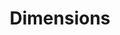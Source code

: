 ---
layout: default
bigquery: https://console.cloud.google.com/bigquery?p=covid-19-dimensions-ai&page=table&d=data&t=publications
contributors: Digital Science, https://www.digital-science.com/
cost: Free for personal, non-commercial use.
description: Dimensions contains more than 100 million publications, ranging from
  articles published in scholarly journals, books and book chapters, to preprints
  and conference proceedings. All publications are contextualized with linked data
  sets, funding, publications, patents, clinical trials, and policy documents. You
  can also view associated categories, funders, institutions, and researcher profiles.
documentation: https://docs.dimensions.ai/bigquery/index.html
last_edit: Mon, 04 Apr 2022 19:04:00 GMT
location: https://www.dimensions.ai/products/free/
maintained_by: Digital Science, https://www.digital-science.com/
schema_fields: '[''associated_publication_id'', ''linkout'', ''category_icrp_ct'',
  ''name'', ''category_bra'', ''established'', ''current_assignee_orgs'', ''category_for'',
  ''description'', ''cited_by_ids'', ''date_inserted'', ''grant_number'', ''research_org_state_names'',
  ''funding_currency'', ''granted_date'', ''date_modified'', ''subtitles'', ''pmcid'',
  ''journal_lists'', ''funder_org_state_codes'', ''associated_publication_arxiv_id'',
  ''category_hra'', ''source_id'', ''inventor_names'', ''book_series_title'', ''funder_countries'',
  ''funder_orgs'', ''category_icrp_cso'', ''category_sdg'', ''date'', ''type'', ''foa_number'',
  ''funder_org_countries'', ''book_title'', ''assignee_countries'', ''parent_id'',
  ''phase'', ''citations_count'', ''pmid'', ''funding_amount'', ''original_assignee_orgs'',
  ''start_date'', ''acronyms'', ''funding_details'', ''external_ids'', ''resulting_publication_doi'',
  ''language'', ''conference'', ''original_abstract'', ''email_address'', ''repository_url'',
  ''reference_ids'', ''application_number'', ''filing_status'', ''funding_aud'', ''research_orgs'',
  ''funding_eur'', ''current_assignee'', ''metrics'', ''labels'', ''created_date'',
  ''registry'', ''associated_grant_ids'', ''research_org_cities'', ''funding_usd'',
  ''priority_year'', ''isbn'', ''funding_jpy'', ''priority_date'', ''researcher_ids'',
  ''doi'', ''gender'', ''wikipedia_url'', ''expiration_date'', ''family_id'', ''current_assignee_countries'',
  ''mesh_headings'', ''date_normal'', ''publication_year'', ''granted_year'', ''journal'',
  ''clinical_trial_ids'', ''date_imported_gbq'', ''research_org_countries'', ''editors'',
  ''associated_publication_doi'', ''authors'', ''relationships'', ''citations'', ''active_years'',
  ''family_members_ids'', ''repository_name'', ''original_title'', ''associated_publication_pmid'',
  ''year'', ''proceedings_title'', ''categories'', ''eisbn'', ''arxiv_id'', ''research_org_city_names'',
  ''legal_events'', ''volume'', ''funder_org'', ''interventions'', ''organisation_details'',
  ''expiration_year'', ''funding_cad'', ''status'', ''publisher'', ''repository_id'',
  ''cpc'', ''links'', ''legal_status'', ''category_uoa'', ''brief_title'', ''funder_org_cities'',
  ''embargo_date'', ''original_assignee_countries'', ''abstract'', ''supporting_grant_ids'',
  ''acronym'', ''mesh_terms'', ''publication_ids'', ''research_org_country_names'',
  ''assignee_orgs'', ''publication_date'', ''open_access_categories'', ''citation_string'',
  ''id'', ''kind'', ''address'', ''funding_cny'', ''funding_gbp'', ''jurisdiction'',
  ''conditions'', ''pages'', ''investigators'', ''concepts'', ''filing_year'', ''open_access_categories_v2'',
  ''types'', ''category_rcdc'', ''filing_date'', ''funding_nzd'', ''end_date'', ''issue'',
  ''original_assignee'', ''license'', ''funder_org_acronyms'', ''resulting_publication_ids'',
  ''altmetrics'', ''ipcr'', ''family_count'', ''funding_chf'', ''start_year'', ''date_print'',
  ''title'', ''research_org_state_codes'', ''category_hrcs_hc'', ''acknowledgements'',
  ''category_hrcs_rac'', ''aliases'', ''patent_ids'', ''date_online'', ''end_year'']'
shortname: dimensions
tags:
- scholarly literature
- patents
- funding
- clinical trials
- academic profiles
terms_of_use: 'Use of both the Dimensions COVID-19 dataset and full Dimensions dataset
  are subject to the Dimensions Terms of use: https://www.dimensions.ai/policies-terms-legal '
title: Dimensions
uuid: dcff88bd-fe6b-4fdb-8159-809bf9d7bc1c
---